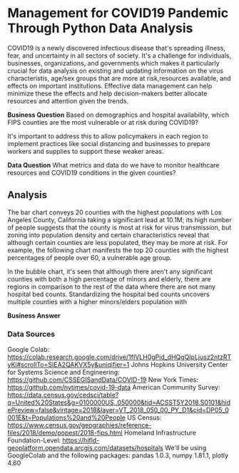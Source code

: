 # Management for COVID19 Pandemic Through Python Data Analysis
COVID19 is a newly discovered infectious disease that's spreading illness, fear, and uncertainty in all sectors of society. 
It's a challenge for individuals, businesses, organizations, and governments which makes it particularly crucial for data analysis on existing and updating information on the virus characteristis, age/sex groups that are more at risk,resources available, and effects on important institutions. 
Effective data management can help minimize these the effects and help decision-makers better allocate resources and attention given the trends. 

**Business Question**
Based on demographics and hospital availability, which FIPS counties are the most vulnerable or at risk during COVID19?

It's important to address this to allow policymakers in each region to implement practices like social distancing and businesses to prepare workers and supplies to support these weaker areas. 

**Data Question**
What metrics and data do we have to monitor healthcare resources and COVID19 conditions in the given counties?

## Analysis

The bar chart conveys 20 counties with the highest populations with Los Angeles County, California taking a significant lead at 10.1M; its high number of people suggests that the county is most at risk for virus transmission, but zoning into population density and certain characteristics reveal that although certain counties are less populated, they may be more at risk. For example, the following chart manifests the top 20 counties with the highest percentages of people over 60, a vulnerable age group. 


In the bubble chart, it's seen that although there aren't any significant counties with both a high percentage of minors and elderly, there are regions in comparison to the rest of the data where there are not many hospital bed counts. Standardizing the hospital bed counts uncovers multiple counties with a higher minors/elders population with 


**Business Answer**

### Data Sources
Google Colab: https://colab.research.google.com/drive/1fIVLH0gPid_dHQgQIpLjusz2ntzRTyKi#scrollTo=SIEA2QAKVX5y&uniqifier=1
Johns Hopkins University Center for Systems Science and Engineering: https://github.com/CSSEGISandData/COVID-19
New York Times: https://github.com/nytimes/covid-19-data
American Community Survey: https://data.census.gov/cedsci/table?q=United%20States&g=0100000US,.050000&tid=ACSST5Y2018.S0101&hidePreview=false&vintage=2018&layer=VT_2018_050_00_PY_D1&cid=DP05_0001E&t=Populations%20and%20People
US Census: https://www.census.gov/geographies/reference-files/2018/demo/popest/2018-fips.html
Homeland Infrastructure Foundation-Level: https://hifld-geoplatform.opendata.arcgis.com/datasets/hospitals
We'll be using GoogleColab and the following packages: pandas 1.0.3, numpy 1.81.1, plotly 4.60
